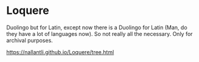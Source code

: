 # Loquere

Duolingo but for Latin, except now there is a Duolingo for Latin (Man, do they have a lot of languages now). So not really all the necessary. Only for archival purposes.

<https://nallantli.github.io/Loquere/tree.html>
